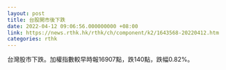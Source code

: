 ```yaml
---
layout: post
title: 台股開市後下跌
date: 2022-04-12 09:06:56.000000000 +08:00
link: https://news.rthk.hk/rthk/ch/component/k2/1643568-20220412.htm
categories: rthk
---
```


台灣股市下跌。加權指數較早時報16907點，跌140點，跌幅0.82%。
